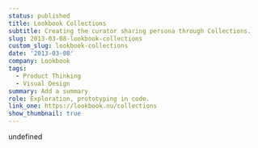 ```yaml
---
status: published
title: Lookbook Collections
subtitle: Creating the curator sharing persona through Collections.
slug: 2013-03-08-lookbook-collections
custom_slug: lookbook-collections
date: '2013-03-08'
company: Lookbook
tags:
  - Product Thinking
  - Visual Design
summary: Add a summary
role: Exploration, prototyping in code.
link_one: https://lookbook.nu/collections
show_thumbnail: true
---
```

undefined